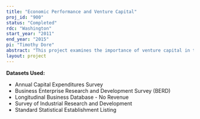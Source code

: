 ```yaml
---
title: "Economic Performance and Venture Capital"
proj_id: "900"
status: "Completed"
rdc: "Washington"
start_year: "2011"
end_year: "2015"
pi: "Timothy Dore"
abstract: "This project examines the importance of venture capital in the performance of local economies and individual firms. In particular, it examines employment, wages, firm entry, and firm exit at the local level, as well as employment, wages, patenting activity, and expenditure patterns at the firm level, and estimates the effect of venture capital on these performance measures.  In addition to detailing the characteristics of local economies and firms as a function of venture capital involvement, the project will generate findings aimed at improving the sampling methodologies of the Survey of Industrial Research and Development and the Business R&D and Innovation Survey. The project will extend existing bridges and build new ones between Census data and external data on patenting and venture capital activity. It will then rely on this external data to generate concrete suggestions on improving the sampling methodology of Census surveys. Finally, the project will compare estimates of aggregate and firm level performance from Census data with estimates from external data sources to identify any quality issues in several Census data sources. "
layout: project
---
```


**Datasets Used:**

  - Annual Capital Expenditures Survey 
  - Business Enterprise Research and Development Survey (BERD) 
  - Longitudinal Business Database - No Revenue 
  - Survey of Industrial Research and Development 
  - Standard Statistical Establishment Listing 

